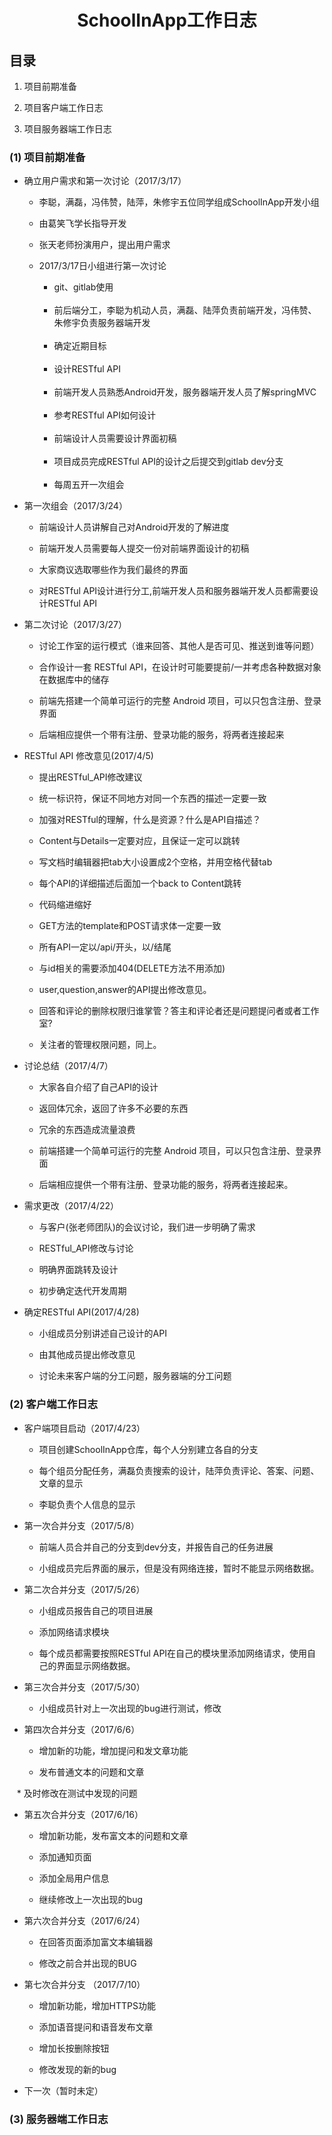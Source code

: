 <h1 align=center> SchoolInApp工作日志 </h1>  

## 目录  

1. 项目前期准备  

2. 项目客户端工作日志  

3. 项目服务器端工作日志  

### (1) 项目前期准备  

* 确立用户需求和第一次讨论（2017/3/17）  
    
    * 李聪，满磊，冯伟赞，陆萍，朱修宇五位同学组成SchoolInApp开发小组  
    
    * 由葛笑飞学长指导开发  
    
    * 张天老师扮演用户，提出用户需求  
    
    * 2017/3/17日小组进行第一次讨论
    
      * git、gitlab使用  
      
      * 前后端分工，李聪为机动人员，满磊、陆萍负责前端开发，冯伟赞、朱修宇负责服务器端开发  
      
      * 确定近期目标  
      
      * 设计RESTful API  
      
      * 前端开发人员熟悉Android开发，服务器端开发人员了解springMVC  
      
      * 参考RESTful API如何设计  
      
      * 前端设计人员需要设计界面初稿  
      
      * 项目成员完成RESTful API的设计之后提交到gitlab dev分支  
      
      * 每周五开一次组会  
        
        
* 第一次组会（2017/3/24）  

    * 前端设计人员讲解自己对Android开发的了解进度  
    
    * 前端开发人员需要每人提交一份对前端界面设计的初稿  
    
    * 大家商议选取哪些作为我们最终的界面  
    
    * 对RESTful API设计进行分工,前端开发人员和服务器端开发人员都需要设计RESTful API  
      
      
* 第二次讨论（2017/3/27）  

    * 讨论工作室的运行模式（谁来回答、其他人是否可见、推送到谁等问题）  
    
    * 合作设计一套 RESTful API，在设计时可能要提前/一并考虑各种数据对象在数据库中的储存  
    
    * 前端先搭建一个简单可运行的完整 Android 项目，可以只包含注册、登录界面  
    
    * 后端相应提供一个带有注册、登录功能的服务，将两者连接起来  
      
      
* RESTful API 修改意见(2017/4/5)  
    
    * 提出RESTful_API修改建议  
    
    * 统一标识符，保证不同地方对同一个东西的描述一定要一致  
    
    * 加强对RESTful的理解，什么是资源？什么是API自描述？  
    
    * Content与Details一定要对应，且保证一定可以跳转  
    
    * 写文档时编辑器把tab大小设置成2个空格，并用空格代替tab  
    
    * 每个API的详细描述后面加一个back to Content跳转  
    
    * 代码缩进缩好  
    
    * GET方法的template和POST请求体一定要一致  
    
    * 所有API一定以/api/开头，以/结尾  
    
    * 与id相关的需要添加404(DELETE方法不用添加)  
    
    * user,question,answer的API提出修改意见。  
    
    * 回答和评论的删除权限归谁掌管？答主和评论者还是问题提问者或者工作室?  
    
    * 关注者的管理权限问题，同上。  
      
      
* 讨论总结（2017/4/7）  
    
    * 大家各自介绍了自己API的设计 
    
    * 返回体冗余，返回了许多不必要的东西  
    
    * 冗余的东西造成流量浪费  
    
    * 前端搭建一个简单可运行的完整 Android 项目，可以只包含注册、登录界面  
    
    * 后端相应提供一个带有注册、登录功能的服务，将两者连接起来。  
      
      
* 需求更改（2017/4/22）  
    
    * 与客户(张老师团队)的会议讨论，我们进一步明确了需求  
    
    * RESTful_API修改与讨论  
    
    * 明确界面跳转及设计  
    
    * 初步确定迭代开发周期  
      
      
* 确定RESTful API(2017/4/28)  

    * 小组成员分别讲述自己设计的API  
    
    * 由其他成员提出修改意见  
    
    * 讨论未来客户端的分工问题，服务器端的分工问题

### (2) 客户端工作日志  

* 客户端项目启动（2017/4/23）  

    * 项目创建SchoolInApp仓库，每个人分别建立各自的分支  
    
    * 每个组员分配任务，满磊负责搜索的设计，陆萍负责评论、答案、问题、文章的显示  
    
    * 李聪负责个人信息的显示  
        
        
* 第一次合并分支（2017/5/8）  

    * 前端人员合并自己的分支到dev分支，并报告自己的任务进展  
    
    * 小组成员完后界面的展示，但是没有网络连接，暂时不能显示网络数据。

* 第二次合并分支（2017/5/26）  

    * 小组成员报告自己的项目进展  
    
    * 添加网络请求模块  
    
    * 每个成员都需要按照RESTful API在自己的模块里添加网络请求，使用自己的界面显示网络数据。  
      
      
* 第三次合并分支（2017/5/30）  
    
    * 小组成员针对上一次出现的bug进行测试，修改  
    
* 第四次合并分支（2017/6/6）  
    
    * 增加新的功能，增加提问和发文章功能  
    
    * 发布普通文本的问题和文章  
    
    * 及时修改在测试中发现的问题  
        
* 第五次合并分支（2017/6/16）  

    * 增加新功能，发布富文本的问题和文章  
    
    * 添加通知页面  
    
    * 添加全局用户信息  
    
    * 继续修改上一次出现的bug  
      
      
* 第六次合并分支（2017/6/24）

    * 在回答页面添加富文本编辑器  
    
    * 修改之前合并出现的BUG

* 第七次合并分支 （2017/7/10） 

    * 增加新功能，增加HTTPS功能  
    
    * 添加语音提问和语音发布文章  
    
    * 增加长按删除按钮  
    
    * 修改发现的新的bug

* 下一次（暂时未定）

### (3) 服务器端工作日志  
